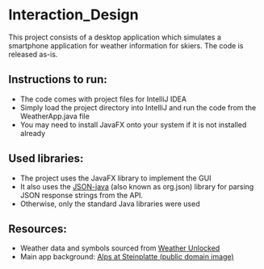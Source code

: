 # Interaction_Design

This project consists of a desktop application which simulates a smartphone application for weather information for skiers.
The code is released as-is.

## Instructions to run:
- The code comes with project files for IntelliJ IDEA
- Simply load the project directory into IntelliJ and run the code from the WeatherApp.java file
- You may need to install JavaFX onto your system if it is not installed already

## Used libraries:
- The project uses the JavaFX library to implement the GUI
- It also uses the [JSON-java](https://github.com/stleary/JSON-java) (also known as org.json) library for parsing JSON response strings from the API.
- Otherwise, only the standard Java libraries were used

## Resources:
- Weather data and symbols sourced from [Weather Unlocked](http://developer.weatherunlocked.com/)
- Main app background: [Alps at Steinplatte (public domain image)](https://www.flickr.com/photos/sorin_ilie_itu/39645914201)